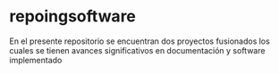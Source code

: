 # repoingsoftware
En el presente repositorio se encuentran dos proyectos fusionados los cuales se tienen avances significativos en documentación y software implementado
